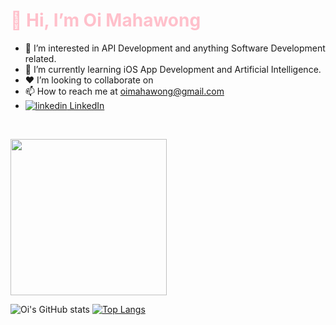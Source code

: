 <h1 style="color:pink">👋 Hi, I’m Oi Mahawong </h1>

- 👀 I’m interested in API Development and anything Software Development related. 
- 🌱 I’m currently learning iOS App Development and Artificial Intelligence. 
- ❤️ I’m looking to collaborate on 
- 📫 How to reach me at oimahawong@gmail.com
 - <a href="https://www.linkedin.com/in/oi-mahawong-735469123" rel="nofollow noreferrer">
    <img src="https://i.stack.imgur.com/gVE0j.png" alt="linkedin">  LinkedIn
  </a> &nbsp; 
   



                                                                      
<img src="https://github.com/oimahawong/oimahawong/assets/124403539/aa96f1b5-8566-40a9-a4cb-13bc322c3bdc" width="250" height="250"/>

![Oi's GitHub stats](https://github-readme-stats.vercel.app/api?username=oimahawong&show_icons=true&theme=tokyonight)
[![Top Langs](https://github-readme-stats.vercel.app/api/top-langs/?username=oimahawong&layout=donut)](https://github.com/oimahawong/github-readme-stats)


<!---
oimahawong/oimahawong is a ✨ special ✨ repository because its `README.md` (this file) appears on your GitHub profile.
You can click the Preview link to take a look at your changes.
--->
